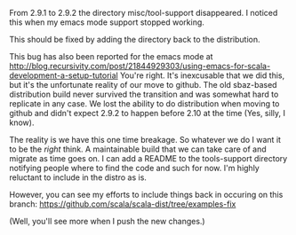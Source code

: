 From 2.9.1 to 2.9.2 the directory misc/tool-support disappeared. I noticed this when my emacs mode support stopped working.

This should be fixed by adding the directory back to the distribution.

This bug has also been reported for the emacs mode at http://blog.recursivity.com/post/21844929303/using-emacs-for-scala-development-a-setup-tutorial
You're right.  It's inexcusable that we did this, but it's the unfortunate reality of our move to github.  The old sbaz-based distribution build never survived the transition and was somewhat hard to replicate in any case.   We lost the ability to do distribution when moving to github and didn't expect 2.9.2 to happen before 2.10 at the time (Yes, silly, I know).

The reality is we have this one time breakage.  So whatever we do I want it to be the *right* think.  A maintainable build that we can take care of and migrate as time goes on.   I can add a README to the tools-support directory notifying people where to find the code and such for now.   I'm highly reluctant to include in the distro as is. 

However, you can see my efforts to include things back in occuring on this branch:  https://github.com/scala/scala-dist/tree/examples-fix

(Well, you'll see more when I push the new changes.)
